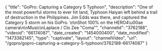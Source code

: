 {
    "title": "GoPro: Capturing a Category 5 Typhoon",
    "description": "One of the most powerful storms to ever hit land, Typhoon Haiyan left behind a trail of destruction in the Philippines. Jim Edds was there, and captured the Category 5 storm on his GoPro.  \n\nShot 100% on the HERO4\u00ae camera\n\nMusic\nLaplace \/ Clo Zee \"Coma\"",
    "channelid": "3762188",
    "videoid": "66174087",
    "date_created": "1454000400",
    "date_modified": "1473382145",
    "type": "captivate",
    "layout": "channelVideo",
    "url": "\/gopro\/gopro-capturing-a-category-5-typhoon\/3762188-66174087"
}